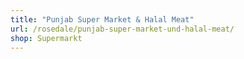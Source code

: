 ```yaml
---
title: "Punjab Super Market & Halal Meat"
url: /rosedale/punjab-super-market-und-halal-meat/
shop: Supermarkt
---
```

